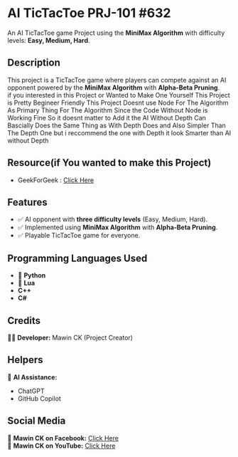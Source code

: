 # **AI TicTacToe PRJ-101 #632**  
An AI TicTacToe game Project using the **MiniMax Algorithm** with difficulty levels: **Easy, Medium, Hard**.  

## **Description**  
This project is a TicTacToe game where players can compete against an AI opponent powered by the **MiniMax Algorithm** with **Alpha-Beta Pruning**.  
if you interested in this Project or Wanted to Make One Yourself This Project is Pretty Begineer Friendly
This Project Doesnt use Node For The Algorithm As Primary Thing For The Algorithm
Since the Code Without Node is Working Fine So it doesnt matter to Add it
the AI Without Depth Can Bascially Does the Same Thing as With Depth Does and Also Simpler Than The Depth One
but i reccommend the one with Depth it look Smarter than AI without Depth
## **Resource(if You wanted to make this Project)**
- GeekForGeek : [Click Here](https://www.geeksforgeeks.org/minimax-algorithm-in-game-theory-set-4-alpha-beta-pruning/)
## **Features**  
- ✅ AI opponent with **three difficulty levels** (Easy, Medium, Hard).  
- ✅ Implemented using **MiniMax Algorithm** with **Alpha-Beta Pruning**.  
- ✅ Playable TicTacToe game for everyone.  

## **Programming Languages Used**  
- 🐍 **Python**  
- 🌙 **Lua**
- **C++**
- **C#**

## **Credits**  
👨‍💻 **Developer:** Mawin CK (Project Creator)  

## **Helpers**  
🤖 **AI Assistance:**  
- ChatGPT  
- GitHub Copilot  

## **Social Media**  
📌 **Mawin CK on Facebook:** [Click Here](https://www.facebook.com/profile.php?id=100092990831010)  
📌 **Mawin CK on YouTube:** [Click Here](https://www.youtube.com/@Mawmom)  
